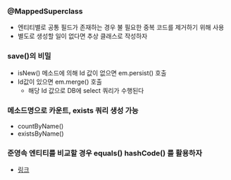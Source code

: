 ### @MappedSuperclass
* 엔티티별로 공통 필드가 존재하는 경우 불 필요한 중복 코드를 제거하기 위해 사용
* 별도로 생성할 일이 없다면 추상 클래스로 작성하자

### save()의 비밀
* isNew() 메소드에 의해 Id 값이 없으면 em.persist() 호출
* Id값이 있으면 em.merge() 호출
  * 해당 Id 값으로 DB에 select 쿼리가 수행된다

### 메소드명으로 카운트, exists 쿼리 생성 가능
* countByName()
* existsByName()

### 준영속 엔티티를 비교할 경우 equals() hashCode() 를 활용하자
* <a href="https://velog.io/@park2348190/JPA-Entity%EC%9D%98-equals%EC%99%80-hashCode">링크</a>
